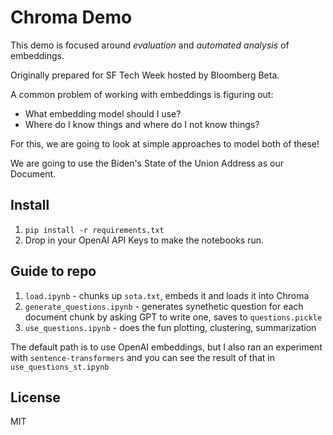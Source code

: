 # Chroma Demo 

This demo is focused around *evaluation* and *automated analysis* of embeddings. 

Originally prepared for SF Tech Week hosted by Bloomberg Beta.

A common problem of working with embeddings is figuring out: 
- What embedding model should I use?
- Where do I know things and where do I not know things?

For this, we are going to look at simple approaches to model both of these! 

We are going to use the Biden's State of the Union Address as our Document. 

## Install

1. `pip install -r requirements.txt`
2.  Drop in your OpenAI API Keys to make the notebooks run.

## Guide to repo

1. `load.ipynb` - chunks up `sota.txt`, embeds it and loads it into Chroma
2. `generate_questions.ipynb` - generates synethetic question for each document chunk by asking GPT to write one, saves to `questions.pickle`
3. `use_questions.ipynb` - does the fun plotting, clustering, summarization

The default path is to use OpenAI embeddings, but I also ran an experiment with `sentence-transformers` and you can see the result of that in `use_questions_st.ipynb`

## License

MIT